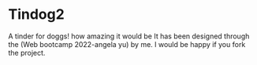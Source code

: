 # Tindog2
 A tinder for doggs! how amazing it would be
It has been designed through the (Web bootcamp 2022-angela yu) by me.
I would be happy if you fork the project.
